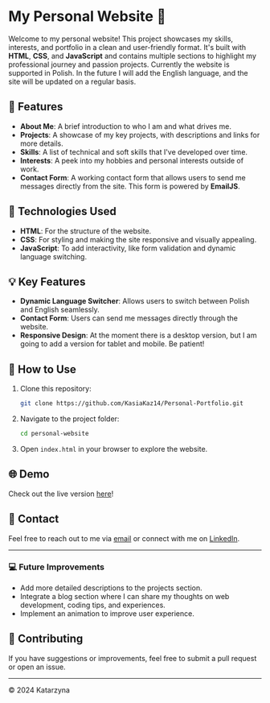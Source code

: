 # My Personal Website 🚀

Welcome to my personal website! This project showcases my skills, interests, and portfolio in a clean and user-friendly format. It's built with **HTML**, **CSS**, and **JavaScript** and contains multiple sections to highlight my professional journey and passion projects. Currently the website is supported in Polish. In the future I will add the English language, and the site will be updated on a regular basis.

## 🌟 Features

- **About Me**: A brief introduction to who I am and what drives me.
- **Projects**: A showcase of my key projects, with descriptions and links for more details.
- **Skills**: A list of technical and soft skills that I've developed over time.
- **Interests**: A peek into my hobbies and personal interests outside of work.
- **Contact Form**: A working contact form that allows users to send me messages directly from the site. This form is powered by **EmailJS**.

## 🎨 Technologies Used

- **HTML**: For the structure of the website.
- **CSS**: For styling and making the site responsive and visually appealing.
- **JavaScript**: To add interactivity, like form validation and dynamic language switching.

## 💡 Key Features

- **Dynamic Language Switcher**: Allows users to switch between Polish and English seamlessly.
- **Contact Form**: Users can send me messages directly through the website.
- **Responsive Design**: At the moment there is a desktop version, but I am going to add a version for tablet and mobile. Be patient!

## 🚀 How to Use

1. Clone this repository:

   ```bash
   git clone https://github.com/KasiaKaz14/Personal-Portfolio.git

   ```

2. Navigate to the project folder:
   ```bash
   cd personal-website
   ```
3. Open `index.html` in your browser to explore the website.

## 🌐 Demo

Check out the live version [here](kasiakaz14.github.io/Personal-Portfolio/)!

## 📧 Contact

Feel free to reach out to me via [email](mailto:kasiakazmierczak99@gmail.com) or connect with me on [LinkedIn](www.linkedin.com/in/katarzyna-kazmierczak-a9b63b294).

---

### 💻 Future Improvements

- Add more detailed descriptions to the projects section.
- Integrate a blog section where I can share my thoughts on web development, coding tips, and experiences.
- Implement an animation to improve user experience.

## 🙌 Contributing

If you have suggestions or improvements, feel free to submit a pull request or open an issue.

---

© 2024 Katarzyna
